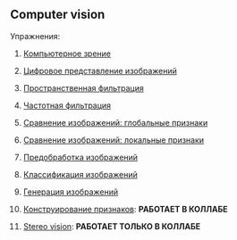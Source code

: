 ## Computer vision

Упражнения:
1. [Компьютерное зрение](https://apps.openedu.ru/learning/course/course-v1:ITMOUniversity+IMGPROCCOMPVIS+spring_2023_ITMO_mag/block-v1:ITMOUniversity+IMGPROCCOMPVIS+spring_2023_ITMO_mag+type@sequential+block@01a98cb1401d4f27b6fe2183a3328e78/block-v1:ITMOUniversity+IMGPROCCOMPVIS+spring_2023_ITMO_mag+type@vertical+block@1b9565eb2faa4691963398fea9f1975c)
2. [Цифровое представление изображений](https://apps.openedu.ru/learning/course/course-v1:ITMOUniversity+IMGPROCCOMPVIS+spring_2023_ITMO_mag/block-v1:ITMOUniversity+IMGPROCCOMPVIS+spring_2023_ITMO_mag+type@sequential+block@64834a95d7284763ad1f3f5cfdd6dd0f/block-v1:ITMOUniversity+IMGPROCCOMPVIS+spring_2023_ITMO_mag+type@vertical+block@de63702e43294ba6a837623783848d9f)
3. [Пространственная фильтрация](https://apps.openedu.ru/learning/course/course-v1:ITMOUniversity+IMGPROCCOMPVIS+spring_2023_ITMO_mag/block-v1:ITMOUniversity+IMGPROCCOMPVIS+spring_2023_ITMO_mag+type@sequential+block@111e3e6565ae491fa23c0faa92490a84/block-v1:ITMOUniversity+IMGPROCCOMPVIS+spring_2023_ITMO_mag+type@vertical+block@a7a5899cd4f24593bff3587b2b8c65db)
4. [Частотная фильтрация](https://apps.openedu.ru/learning/course/course-v1:ITMOUniversity+IMGPROCCOMPVIS+spring_2023_ITMO_mag/block-v1:ITMOUniversity+IMGPROCCOMPVIS+spring_2023_ITMO_mag+type@sequential+block@fbadee74904542728940350465577acf/block-v1:ITMOUniversity+IMGPROCCOMPVIS+spring_2023_ITMO_mag+type@vertical+block@12ce33263e9c4151aa17299c5288ade3)
5. [Сравнение изображений: глобальные признаки](https://apps.openedu.ru/learning/course/course-v1:ITMOUniversity+IMGPROCCOMPVIS+spring_2023_ITMO_mag/block-v1:ITMOUniversity+IMGPROCCOMPVIS+spring_2023_ITMO_mag+type@sequential+block@d262233ede9245449bb899f5d9896ff8/block-v1:ITMOUniversity+IMGPROCCOMPVIS+spring_2023_ITMO_mag+type@vertical+block@e43e8c470f6f4bf0be1d22f22656f6f3)
6. [Сравнение изображений: локальные признаки](https://apps.openedu.ru/learning/course/course-v1:ITMOUniversity+IMGPROCCOMPVIS+spring_2023_ITMO_mag/block-v1:ITMOUniversity+IMGPROCCOMPVIS+spring_2023_ITMO_mag+type@sequential+block@9a346f7082a841889d73194fc14d6fc4/block-v1:ITMOUniversity+IMGPROCCOMPVIS+spring_2023_ITMO_mag+type@vertical+block@6fcb41db19bf43f7a501ec877ed35468)
7. [Предобработка изображений](https://apps.openedu.ru/learning/course/course-v1:ITMOUniversity+IMGPROCCOMPVIS+spring_2023_ITMO_mag/block-v1:ITMOUniversity+IMGPROCCOMPVIS+spring_2023_ITMO_mag+type@sequential+block@7868fbb25a4640e09ebd22567356b63d/block-v1:ITMOUniversity+IMGPROCCOMPVIS+spring_2023_ITMO_mag+type@vertical+block@9f21bb56d16848df8186595fbe4d163c)
8. [Классификация изображений](https://apps.openedu.ru/learning/course/course-v1:ITMOUniversity+IMGPROCCOMPVIS+spring_2023_ITMO_mag/block-v1:ITMOUniversity+IMGPROCCOMPVIS+spring_2023_ITMO_mag+type@sequential+block@7edf10df56b94a16906a49811c0c7fde/block-v1:ITMOUniversity+IMGPROCCOMPVIS+spring_2023_ITMO_mag+type@vertical+block@da15d4977df14167bb973ec725f0d058)


12. [Генерация изображений](https://apps.openedu.ru/learning/course/course-v1:ITMOUniversity+IMGPROCCOMPVIS+spring_2023_ITMO_mag/block-v1:ITMOUniversity+IMGPROCCOMPVIS+spring_2023_ITMO_mag+type@sequential+block@88b94162987b4a28b8bbd518cce99b3d/block-v1:ITMOUniversity+IMGPROCCOMPVIS+spring_2023_ITMO_mag+type@vertical+block@d9c1ff1b839f48ad9035d6a0b2d67b52)
13. [Конструирование признаков](https://apps.openedu.ru/learning/course/course-v1:ITMOUniversity+IMGPROCCOMPVIS+spring_2023_ITMO_mag/block-v1:ITMOUniversity+IMGPROCCOMPVIS+spring_2023_ITMO_mag+type@sequential+block@6a1684142f7141f482ad7e73ea6af863/block-v1:ITMOUniversity+IMGPROCCOMPVIS+spring_2023_ITMO_mag+type@vertical+block@75d3eb7cab414bc08ce551a2d311f60c): **РАБОТАЕТ В КОЛЛАБЕ**
14. [Stereo vision](https://apps.openedu.ru/learning/course/course-v1:ITMOUniversity+IMGPROCCOMPVIS+spring_2023_ITMO_mag/block-v1:ITMOUniversity+IMGPROCCOMPVIS+spring_2023_ITMO_mag+type@sequential+block@7ec9d9e89c984d019ec4b0035a4b1ba5/block-v1:ITMOUniversity+IMGPROCCOMPVIS+spring_2023_ITMO_mag+type@vertical+block@382962ebc8de4f4499239b28544fd3fd): **РАБОТАЕТ ТОЛЬКО В КОЛЛАБЕ**

